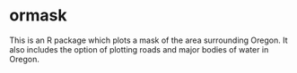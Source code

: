 # ormask

This is an R package which plots a mask of the area surrounding Oregon. It also includes the option of plotting roads and major bodies of water in Oregon.
